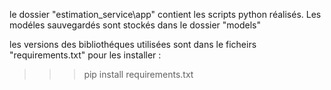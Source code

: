 le dossier "estimation_service\app" contient les scripts python réalisés.
Les modéles sauvegardés sont stockés dans le dossier "models"

les versions des bibliothéques utilisées sont dans le ficheirs "requirements.txt"
pour les installer :

>>> pip install requirements.txt 